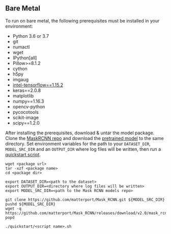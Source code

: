 <!--- 50. Bare Metal -->
## Bare Metal

To run on bare metal, the following prerequisites must be installed in your environment:
* Python 3.6 or 3.7
* git
* numactl
* wget
* IPython[all]
* Pillow>=8.1.2
* cython
* h5py
* imgaug
* [intel-tensorflow==1.15.2](https://pypi.org/project/intel-tensorflow/1.15.2/)
* keras==2.0.8
* matplotlib
* numpy==1.16.3
* opencv-python
* pycocotools
* scikit-image
* scipy==1.2.0

After installing the prerequisites, download & untar the model package.
Clone the [MaskRCNN repo](https://github.com/matterport/Mask_RCNN) and
download the [pretrained model](https://github.com/matterport/Mask_RCNN/releases/download/v2.0/mask_rcnn_coco.h5)
to the same directory. Set environment variables for the path to your
`DATASET_DIR`, `MODEL_SRC_DIR` and an `OUTPUT_DIR` where log files will
be written, then run a [quickstart script](#quick-start-scripts).

```
wget <package url>
tar -xzf <package name>
cd <package dir>

export DATASET_DIR=<path to the dataset>
export OUTPUT_DIR=<directory where log files will be written>
export MODEL_SRC_DIR=<path to the Mask RCNN models repo>

git clone https://github.com/matterport/Mask_RCNN.git ${MODEL_SRC_DIR}
pushd ${MODEL_SRC_DIR}
wget -q https://github.com/matterport/Mask_RCNN/releases/download/v2.0/mask_rcnn_coco.h5
popd

./quickstart/<script name>.sh
```
